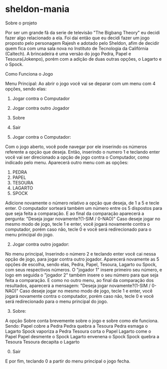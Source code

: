 # sheldon-mania

Sobre o projeto

Por ser um grande fã da serie de televisão "The Bigbang Theory" eu decidi fazer algo relacionado a ela. 
Foi dai então que eu decidi fazer um jogo proposto pelo personagem Rajesh e adotado pelo Sheldon,
afim de decidir quem fica com uma sala nova no Instituto de Tecnologia da Califórnia (Caltech). A brincadeira é
uma versão do jogo Pedra, Papel e Tesoura(Jokenpo), porém com a adição de duas outras opções, o Lagarto e o Spock.


Como Funciona o Jogo

Menu Principal:
Ao abrir o jogo você vai se deparar com um menu com 4 opções, sendo elas:

1. Jogar contra o Computador
2. Jogar contra outro Jogador
3. Sobre
0. Sair


1. Jogar contra o Computador:

Com o jogo aberto, você pode navegar por ele inserindo os números referente a opção que deseja.
Então, inserindo o numero 1 e teclando enter você vai ser direcionado a opção de jogo contra o Computador, como indicado pelo menu.
Aparecerá outro menu com as opções:
1. PEDRA
2. PAPEL
3. TESOURA
4. LAGARTO
5. SPOCK

Adicione novamente o número relativo a opção que deseja, de 1 a 5 e tecle enter. O computador sorteará também um número entre os
5 dispostos para que seja feita a comparação. E ao final da comparação aparecerá a pergunta: "Deseja jogar novamente?(1-SIM / 0-NAO)"
Caso deseje jogar no mesmo modo de jogo, tecle 1 e enter, você jogará novamente contra o computador, porém caso não, tecle 0 e você
será redirecionado para o menu principal do jogo.


2. Jogar contra outro jogador:

No menu principal, Inserindo o número 2 e teclando enter você cai nessa opção de jogo, para jogar contra outro jogador.
Aparecerá novamente as 5 opções de escolha, sendo elas, Pedra, Papel, Tesoura, Lagarto ou Spock, com seus respectivos números.
O "jogador 1" insere primeiro seu número, e logo em seguida o "jogador 2" também insere o seu número para que seja feita a comparação.
E como no outro menu, ao final da comparação dos resultados, aparecerá a mensagem: "Deseja jogar novamente?(1-SIM / 0-NAO)"
Caso deseje jogar no mesmo modo de jogo, tecle 1 e enter, você jogará novamente contra o computador, porém caso não, tecle 0 e você
será redirecionado para o menu principal do jogo.

3. Sobre:

A opção Sobre conta brevemente sobre o jogo e sobre como ele funciona. Sendo:
Papel cobre a Pedra
Pedra quebra a Tesoura
Pedra esmaga o Lagarto
Spock vaporiza a Pedra
Tesoura corta o Papel
Lagarto come o Papel
Papel desmente o Spock
Lagarto envenena o Spock
Spock quebra a Tesoura
Tesoura decapita o Lagarto

0. Sair

E por fim, teclando 0 a partir do menu principal o jogo fecha.
